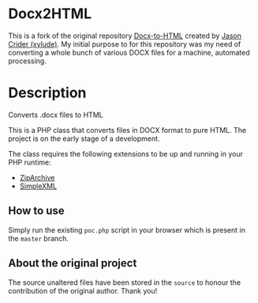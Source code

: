 # Docx2HTML

This is a fork of the original repository [Docx-to-HTML](https://github.com/xylude/Docx-to-HTML/) created by [Jason Crider (xylude)](https://github.com/xylude).
My initial purpose to for this repository was my need of converting a whole bunch of various DOCX files for a machine, automated processing.

Description
============
Converts .docx files to HTML

This is a PHP class that converts files in DOCX format to pure HTML. The project is on the early stage of a development.

The class requires the following extensions to be up and running in your PHP runtime:

- [ZipArchive](http://php.net/manual/en/class.ziparchive.php)
- [SimpleXML](http://php.net/manual/en/book.simplexml.php)


## How to use
Simply run the existing ```poc.php``` script in your browser which is present in the ```master``` branch.

## About the original project
The source unaltered files have been stored in the ```source``` to honour the contribution of the original author. Thank you!


